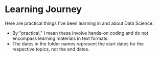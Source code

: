 # Learning Journey
Here are practical things I've been learning in and about Data Science.
- By "practical," I mean these involve hands-on coding and do not encompass learning materials in text formats.
- The dates in the folder names represent the start dates for the respective topics, not the end dates.
